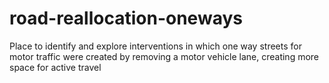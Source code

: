 # road-reallocation-oneways
Place to identify and explore interventions in which one way streets for motor traffic were created by removing a motor vehicle lane, creating more space for active travel
